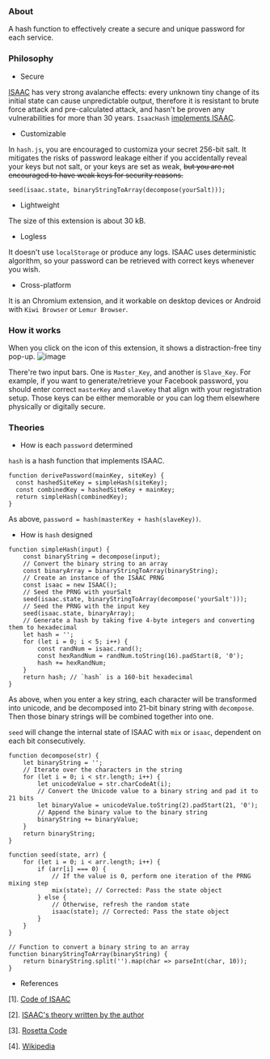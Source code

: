 ### About
A hash function to effectively create a secure and unique password for each service.

### Philosophy

- Secure

[ISAAC](https://en.wikipedia.org/wiki/ISAAC_(cipher)) has very strong avalanche effects: every unknown tiny change of its initial state can cause unpredictable output, therefore it is resistant to brute force attack and pre-calculated attack, and hasn't be proven any vulnerabilities for more than 30 years. `IsaacHash` [implements ISAAC](https://burtleburtle.net/bob//c/readable.c).

- Customizable

In `hash.js`, you are encouraged to customiza your secret 256-bit salt. It mitigates the risks of password leakage either if you accidentally reveal your keys but not salt, or your keys are set as weak, ~~but you are not encouraged to have weak keys for security reasons.~~
```
seed(isaac.state, binaryStringToArray(decompose(yourSalt)));
```

- Lightweight

The size of this extension is about 30 kB.

- Logless

It doesn't use `localStorage` or produce any logs. ISAAC uses deterministic algorithm, so your password can be retrieved with correct keys whenever you wish.

- Cross-platform

It is an Chromium extension, and it workable on desktop devices or Android with `Kiwi Browser` or `Lemur Browser`.

### How it works
When you click on the icon of this extension, it shows a distraction-free tiny pop-up.
![image](https://github.com/user-attachments/assets/235e864a-25a7-461d-a10c-869156baaaf7)

There're two input bars. One is `Master_Key`, and another is `Slave_Key`.
For example, if you want to generate/retrieve your Facebook password, you should enter correct `masterKey` and `slaveKey` that align with your registration setup. Those keys can be either memorable or you can log them elsewhere physically or digitally secure.



### Theories

- How is each `password` determined

`hash` is a hash function that implements ISAAC.

```
function derivePassword(mainKey, siteKey) {
  const hashedSiteKey = simpleHash(siteKey);
  const combinedKey = hashedSiteKey + mainKey;
  return simpleHash(combinedKey);
}
```
As above,
`password = hash(masterKey + hash(slaveKey))`.

- How is `hash` designed

```
function simpleHash(input) {
    const binaryString = decompose(input);
    // Convert the binary string to an array
    const binaryArray = binaryStringToArray(binaryString);
    // Create an instance of the ISAAC PRNG
    const isaac = new ISAAC();
    // Seed the PRNG with yourSalt
    seed(isaac.state, binaryStringToArray(decompose('yourSalt')));
    // Seed the PRNG with the input key
    seed(isaac.state, binaryArray);
    // Generate a hash by taking five 4-byte integers and converting them to hexadecimal
    let hash = '';
    for (let i = 0; i < 5; i++) {
        const randNum = isaac.rand();
        const hexRandNum = randNum.toString(16).padStart(8, '0');
        hash += hexRandNum;
    }
    return hash; // `hash` is a 160-bit hexadecimal
}
```
As above, when you enter a key string, each character will be transformed into unicode, and be decomposed into 21-bit binary string with `decompose`. Then those binary strings will be combined together into one.

`seed` will change the internal state of ISAAC with `mix` or `isaac`, dependent on each bit consecutively.
```
function decompose(str) {
    let binaryString = '';
    // Iterate over the characters in the string
    for (let i = 0; i < str.length; i++) {
        let unicodeValue = str.charCodeAt(i);
        // Convert the Unicode value to a binary string and pad it to 21 bits
        let binaryValue = unicodeValue.toString(2).padStart(21, '0');
        // Append the binary value to the binary string
        binaryString += binaryValue;
    }
    return binaryString;
}
```
```
function seed(state, arr) {
    for (let i = 0; i < arr.length; i++) {
        if (arr[i] === 0) {
            // If the value is 0, perform one iteration of the PRNG mixing step
            mix(state); // Corrected: Pass the state object
        } else {
            // Otherwise, refresh the random state
            isaac(state); // Corrected: Pass the state object
        }
    }
}
```
```
// Function to convert a binary string to an array
function binaryStringToArray(binaryString) {
    return binaryString.split('').map(char => parseInt(char, 10));
}
```

- References

[1]. [Code of ISAAC](https://burtleburtle.net/bob//c/readable.c)

[2]. [ISAAC's theory written by the author](https://burtleburtle.net/bob/rand/isaac.html)

[3]. [Rosetta Code](https://rosettacode.org/wiki/The_ISAAC_cipher)

[4]. [Wikipedia](https://en.wikipedia.org/wiki/ISAAC_(cipher))















